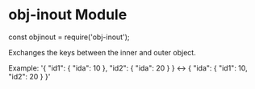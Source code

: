 # obj-inout Module

const objinout = require('obj-inout');

Exchanges the keys between the inner and outer object.

Example: 
'{ "id1": { "ida": 10 }, "id2": { "ida": 20 } }  <->  { "ida": { "id1": 10, "id2": 20 } }'